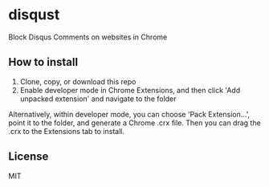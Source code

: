 # disqust
Block Disqus Comments on websites in Chrome

## How to install
1. Clone, copy, or download this repo
2. Enable developer mode in Chrome Extensions, and then click 'Add unpacked extension' and navigate to the folder

Alternatively, within developer mode, you can choose  'Pack Extension...', point it to the folder, and generate a Chrome .crx file. Then you can drag the .crx to the Extensions tab to install.

## License
MIT
